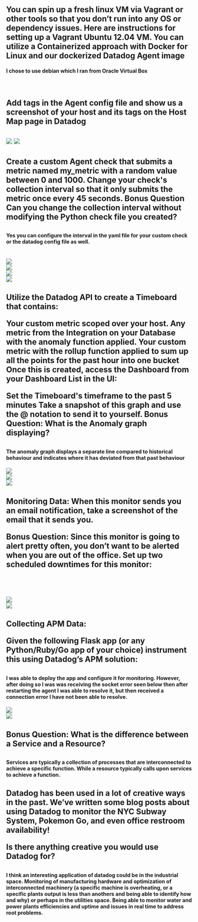 <h2>You can spin up a fresh linux VM via Vagrant or other tools so that you don’t run into any OS or dependency issues. Here are instructions for setting up a Vagrant Ubuntu 12.04 VM. You can utilize a Containerized approach with Docker for Linux and our dockerized Datadog Agent image</h2>

<h4>I chose to use debian which I ran from Oracle Virtual Box<h4/>
  <br/>
<h2>Add tags in the Agent config file and show us a screenshot of your host and its tags on the Host Map page in Datadog<h2/>
<img src="https://github.com/Pilotreborn/hiring-engineers/blob/master/Screenshots/Agent_Tag_Config.PNG?raw=true" />
<img src="https://github.com/Pilotreborn/hiring-engineers/blob/master/Screenshots/Tags%20Host%20Map.PNG?raw=true" />
  <br/>
<h2>Create a custom Agent check that submits a metric named my_metric with a random value between 0 and 1000.
Change your check's collection interval so that it only submits the metric once every 45 seconds.
Bonus Question Can you change the collection interval without modifying the Python check file you created?<h2/>

<h4>Yes you can configure the interval in the yaml file for your custom check or the datadog config file as well.<h4/>
<br/>
<img src="https://github.com/Pilotreborn/hiring-engineers/blob/master/Screenshots/my_metric%20check%201.PNG?raw=true" />
<br/>
<img src="https://github.com/Pilotreborn/hiring-engineers/blob/master/Screenshots/my_metric_yaml.PNG?raw=true" />
<br/>
<img src="https://github.com/Pilotreborn/hiring-engineers/blob/master/Screenshots/my_metric_collection_interval.PNG?raw=true" />
<br/>
<img src="https://github.com/Pilotreborn/hiring-engineers/blob/master/Screenshots/my_metric_py.PNG?raw=true" />
<br/>

<h2>Utilize the Datadog API to create a Timeboard that contains:

Your custom metric scoped over your host.
Any metric from the Integration on your Database with the anomaly function applied.
Your custom metric with the rollup function applied to sum up all the points for the past hour into one bucket
Once this is created, access the Dashboard from your Dashboard List in the UI:

Set the Timeboard's timeframe to the past 5 minutes
Take a snapshot of this graph and use the @ notation to send it to yourself.
Bonus Question: What is the Anomaly graph displaying?<h2/>

<h4>The anomaly graph displays a separate line compared to historical behaviour and indicates where it has deviated from that past behaviour<h4/>

<img src="https://github.com/Pilotreborn/hiring-engineers/blob/master/Screenshots/Timeboard%20Options.PNG?raw=true" />
<br/>
<img src="https://github.com/Pilotreborn/hiring-engineers/blob/master/Screenshots/Timeboard%20Snapshot.PNG?raw=true" />
<br/>
<img src="https://github.com/Pilotreborn/hiring-engineers/blob/master/Screenshots/Timeboard%20graphs.PNG?raw=true" />
<br/>
 
 
<h2>Monitoring Data: When this monitor sends you an email notification, take a screenshot of the email that it sends you.

Bonus Question: Since this monitor is going to alert pretty often, you don’t want to be alerted when you are out of the office. Set up two scheduled downtimes for this monitor:<h2/>
<br/>

<img src="https://github.com/Pilotreborn/hiring-engineers/blob/master/Screenshots/Email%20Notification%20Monitor.PNG?raw=true" />
<br/>
<img src="https://github.com/Pilotreborn/hiring-engineers/blob/master/Screenshots/Managed_Downtime.PNG?raw=true" />
<br/>


<h2>Collecting APM Data:

Given the following Flask app (or any Python/Ruby/Go app of your choice) instrument this using Datadog’s APM solution:<h2/>

<h4>I was able to deploy the app and configure it for monitoring. However, after doing so I was was receiving the socket error seen below then after restarting the agent I was able to resolve it, but then received a connection error I have not been able to resolve. <h4/>

<img src="https://github.com/Pilotreborn/hiring-engineers/blob/master/Screenshots/Socket%20Error.PNG?raw=true" />
<br/>
<img src="https://github.com/Pilotreborn/hiring-engineers/blob/master/Screenshots/APM%20Connection%20Error.PNG?raw=true" />
<br/>

<h2>Bonus Question: What is the difference between a Service and a Resource?<h2/>

<h4>Services are typically a collection of processes that are interconnected to achieve a specific function. While a resource typically calls upon services to achieve a function.<h4/>

<h2>Datadog has been used in a lot of creative ways in the past. We’ve written some blog posts about using Datadog to monitor the NYC Subway System, Pokemon Go, and even office restroom availability!

Is there anything creative you would use Datadog for?<h2/>
<h4>I think an interesting application of datadog could be in the industrial space. Monitoring of manufacturing hardware and optimization of interconnected machinery (a specific machine is overheating, or a specific plants output is less than anothers and being able to identify how and why) or perhaps in the utilities space. Being able to monitor water and power plants efficiencies and uptime and issues in real time to address root problems. <h4/>

